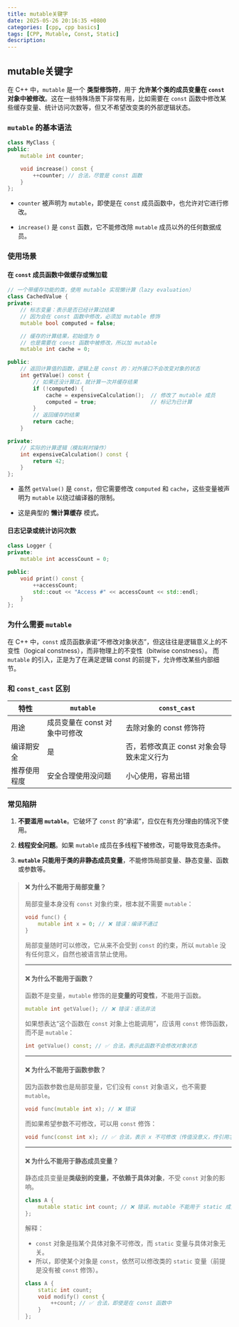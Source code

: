 ```yaml
---
title: mutable关键字
date: 2025-05-26 20:16:35 +0800
categories: [cpp, cpp basics]
tags: [CPP, Mutable, Const, Static]
description: 
---
```

## mutable关键字

在 C++ 中，`mutable` 是一个 **类型修饰符**，用于 **允许某个类的成员变量在 `const` 对象中被修改**。这在一些特殊场景下非常有用，比如需要在 `const` 函数中修改某些缓存变量、统计访问次数等，但又不希望改变类的外部逻辑状态。

### `mutable` 的基本语法

```cpp
class MyClass {
public:
    mutable int counter;

    void increase() const {
        ++counter; // 合法，尽管是 const 函数
    }
};
```

- `counter` 被声明为 `mutable`，即使是在 `const` 成员函数中，也允许对它进行修改。

- `increase()` 是 `const` 函数，它不能修改除 `mutable` 成员以外的任何数据成员。

### 使用场景

#### 在 `const` 成员函数中做缓存或懒加载

```cpp
// 一个带缓存功能的类，使用 mutable 实现懒计算（lazy evaluation）
class CachedValue {
private:
    // 标志变量：表示是否已经计算过结果
    // 因为会在 const 函数中修改，必须加 mutable 修饰
    mutable bool computed = false;

    // 缓存的计算结果，初始值为 0
    // 也是需要在 const 函数中被修改，所以加 mutable
    mutable int cache = 0;

public:
    // 返回计算值的函数，逻辑上是 const 的：对外接口不会改变对象的状态
    int getValue() const {
        // 如果还没计算过，就计算一次并缓存结果
        if (!computed) {
            cache = expensiveCalculation();  // 修改了 mutable 成员
            computed = true;                 // 标记为已计算
        }
        // 返回缓存的结果
        return cache;
    }

private:
    // 实际的计算逻辑（模拟耗时操作）
    int expensiveCalculation() const {
        return 42;
    }
};
```

- 虽然 `getValue()` 是 `const`，但它需要修改 `computed` 和 `cache`，这些变量被声明为 `mutable` 以绕过编译器的限制。

- 这是典型的 **懒计算缓存** 模式。

#### 日志记录或统计访问次数

```cpp
class Logger {
private:
    mutable int accessCount = 0;

public:
    void print() const {
        ++accessCount;
        std::cout << "Access #" << accessCount << std::endl;
    }
};
```

### 为什么需要 `mutable`

在 C++ 中，`const` 成员函数承诺“不修改对象状态”，但这往往是逻辑意义上的不变性（logical constness），而非物理上的不变性（bitwise constness）。
 而 `mutable` 的引入，正是为了在满足逻辑 const 的前提下，允许修改某些内部细节。

### 和 `const_cast` 区别

| 特性         | `mutable`                     | `const_cast`                              |
| ------------ | ----------------------------- | ----------------------------------------- |
| 用途         | 成员变量在 const 对象中可修改 | 去除对象的 const 修饰符                   |
| 编译期安全   | 是                            | 否，若修改真正 const 对象会导致未定义行为 |
| 推荐使用程度 | 安全合理使用没问题            | 小心使用，容易出错                        |

### 常见陷阱

1. **不要滥用 `mutable`**。它破坏了 `const` 的“承诺”，应仅在有充分理由的情况下使用。

2. **线程安全问题**。如果 `mutable` 成员在多线程下被修改，可能导致竞态条件。

3. **`mutable` 只能用于类的非静态成员变量**，不能修饰局部变量、静态变量、函数或参数等。

> #### ❌ 为什么不能用于局部变量？
>
> 局部变量本身没有 `const` 对象约束，根本就不需要 `mutable`：
>
> ```cpp
> void func() {
>     mutable int x = 0; // ❌ 错误：编译不通过
> }
> ```
>
> 局部变量随时可以修改，它从来不会受到 `const` 的约束，所以 `mutable` 没有任何意义，自然也被语言禁止使用。
>
> ------
>
> #### ❌ 为什么不能用于函数？
>
> 函数不是变量，`mutable` 修饰的是**变量的可变性**，不能用于函数。
>
> ```cpp
> mutable int getValue(); // ❌ 错误：语法非法
> ```
>
> 如果想表达“这个函数在 `const` 对象上也能调用”，应该用 `const` 修饰函数，而不是 `mutable`：
>
> ```cpp
> int getValue() const; // ✅ 合法，表示此函数不会修改对象状态
> ```
>
> ------
>
> #### ❌ 为什么不能用于函数参数？
>
> 因为函数参数也是局部变量，它们没有 `const` 对象语义，也不需要 `mutable`。
>
> ```cpp
> void func(mutable int x); // ❌ 错误
> ```
>
> 而如果希望参数不可修改，可以用 `const` 修饰：
>
> ```cpp
> void func(const int x); // ✅ 合法，表示 x 不可修改（传值没意义，传引用才重要）
> ```
>
> ------
>
> #### ❌ 为什么不能用于静态成员变量？
>
> 静态成员变量是**类级别的变量，不依赖于具体对象**，不受 `const` 对象的影响。
>
> ```cpp
> class A {
>     mutable static int count; // ❌ 错误，mutable 不能用于 static 成员
> };
> ```
>
> 解释：
>
> - `const` 对象是指某个具体对象不可修改，而 `static` 变量与具体对象无关。
> - 所以，即使某个对象是 `const`，依然可以修改类的 `static` 变量（前提是没有被 `const` 修饰）。
>
> ```cpp
> class A {
>     static int count;
>     void modify() const {
>         ++count; // ✅ 合法，即使是在 const 函数中
>     }
> };
> ```
